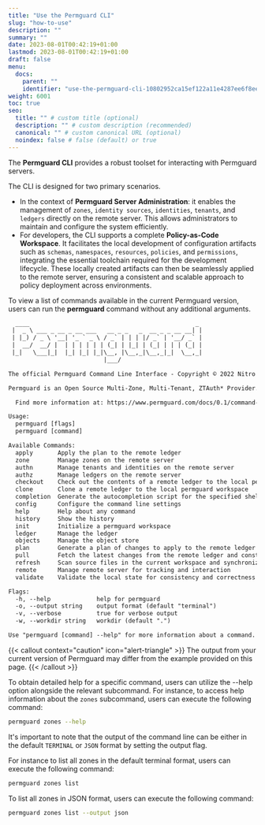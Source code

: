```yaml
---
title: "Use the Permguard CLI"
slug: "how-to-use"
description: ""
summary: ""
date: 2023-08-01T00:42:19+01:00
lastmod: 2023-08-01T00:42:19+01:00
draft: false
menu:
  docs:
    parent: ""
    identifier: "use-the-permguard-cli-10802952ca15ef122a11e4287ee6f8ee"
weight: 6001
toc: true
seo:
  title: "" # custom title (optional)
  description: "" # custom description (recommended)
  canonical: "" # custom canonical URL (optional)
  noindex: false # false (default) or true
---
```

The **Permguard CLI** provides a robust toolset for interacting with Permguard servers.

The CLI is designed for two primary scenarios.

- In the context of **Permguard Server Administration**: it enables the management of `zones`, `identity sources`, `identities`, `tenants`, and `ledgers` directly on the remote server. This allows administrators to maintain and configure the system efficiently.
- For developers, the CLI supports a complete **Policy-as-Code Workspace**. It facilitates the local development of configuration artifacts such as `schemas`, `namespaces`, `resources`, `policies`, and `permissions`, integrating the essential toolchain required for the development lifecycle. These locally created artifacts can then be seamlessly applied to the remote server, ensuring a consistent and scalable approach to policy deployment across environments.

To view a list of commands available in the current Permguard version, users can run the **permguard** command without any additional arguments.

```txt
  ____                                               _
 |  _ \ ___ _ __ _ __ ___   __ _ _   _  __ _ _ __ __| |
 | |_) / _ \ '__| '_ ` _ \ / _` | | | |/ _` | '__/ _` |
 |  __/  __/ |  | | | | | | (_| | |_| | (_| | | | (_| |
 |_|   \___|_|  |_| |_| |_|\__, |\__,_|\__,_|_|  \__,_|
                           |___/

The official Permguard Command Line Interface - Copyright © 2022 Nitro Agility S.r.l.

Permguard is an Open Source Multi-Zone, Multi-Tenant, ZTAuth* Provider.

  Find more information at: https://www.permguard.com/docs/0.1/command-line/how-to-use/

Usage:
  permguard [flags]
  permguard [command]

Available Commands:
  apply       Apply the plan to the remote ledger
  zone        Manage zones on the remote server
  authn       Manage tenants and identities on the remote server
  authz       Manage ledgers on the remote server
  checkout    Check out the contents of a remote ledger to the local permguard workspace
  clone       Clone a remote ledger to the local permguard workspace
  completion  Generate the autocompletion script for the specified shell
  config      Configure the command line settings
  help        Help about any command
  history     Show the history
  init        Initialize a permguard workspace
  ledger      Manage the ledger
  objects     Manage the object store
  plan        Generate a plan of changes to apply to the remote ledger based on the differences between the local and remote states
  pull        Fetch the latest changes from the remote ledger and constructs the remote state.
  refresh     Scan source files in the current workspace and synchronizes the local state
  remote      Manage remote server for tracking and interaction
  validate    Validate the local state for consistency and correctness

Flags:
  -h, --help             help for permguard
  -o, --output string    output format (default "terminal")
  -v, --verbose          true for verbose output
  -w, --workdir string   workdir (default ".")

Use "permguard [command] --help" for more information about a command.
```

{{< callout context="caution" icon="alert-triangle" >}}
The output from your current version of Permguard may differ from the example provided on this page.
{{< /callout >}}

To obtain detailed help for a specific command, users can utilize the --help option alongside the relevant subcommand.
For instance, to access help information about the `zones` subcommand, users can execute the following command:

```bash
permguard zones --help
```

It's important to note that the output of the command line can be either in the default `TERMINAL` or `JSON` format by setting the output flag.

For instance to list all zones in the default terminal format, users can execute the following command:

```bash
permguard zones list
```

To list all zones in JSON format, users can execute the following command:

```bash
permguard zones list --output json
```
